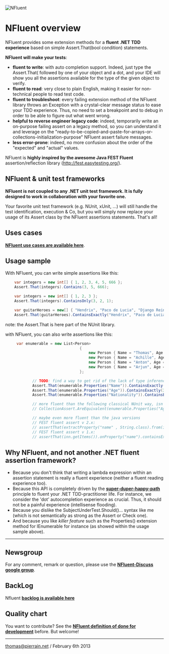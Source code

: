 ![NFluent](https://github.com/tpierrain/nfluent/blob/master/NFluentBanner.png?raw=true)

NFluent overview
==============

NFluent provides some extension methods for a __fluent .NET TDD experience__ based on simple Assert.That(bool condition) statements.

__NFluent will make your tests__:
+ __fluent to write__: with auto completion support. Indeed, just type the Assert.That( followed by one of your object and a dot, and your IDE will show you all the assertions available for the type of the given object to verify.
+ __fluent to read__: very close to plain English, making it easier for non-technical people to read test code.
+ __fluent to troubleshoot__: every failing extension method of the NFluent library throws an Exception with a crystal-clear message status to ease your TDD experience. Thus, no need to set a breakpoint and to debug in order to be able to figure out what went wrong. 
+ __helpful to reverse engineer legacy code__: indeed, temporarily write an on-purpose failing assert on a legacy method, so you can understand it and leverage on the "ready-to-be-copied-and-paste-for-arrays-or-collections-initialization-purpose" NFluent assert failure messages.
+ __less error-prone__: indeed, no more confusion about the order of the "expected" and "actual" values.

NFluent is __highly inspired by the awesome Java FEST Fluent__ assertion/reflection library (http://fest.easytesting.org/).

NFluent & unit test frameworks
-------------------------------
__NFluent is not coupled to any .NET unit test framework. It is fully designed to work in collaboration with your favorite one.__

Your favorite unit test framework (e.g. NUnit, xUnit, ...) will still handle the test identification, execution & Co, but you will simply now replace your usage of its Assert class by the NFluent assertions statements. That's all!

Uses cases
----------
__[NFluent use cases are available here](./UseCases.md)__.

Usage sample
------------

With NFluent, you can write simple assertions like this:
```c#	
    var integers = new int[] { 1, 2, 3, 4, 5, 666 };
    Assert.That(integers).Contains(3, 5, 666);

	var integers = new int[] { 1, 2, 3 };
    Assert.That(integers).ContainsOnly(3, 2, 1);

	var guitarHeroes = new[] { "Hendrix", "Paco de Lucia", "Django Reinhardt", "Baden Powell" };
    Assert.That(guitarHeroes).ContainsExactly("Hendrix", "Paco de Lucia", "Django Reinhardt", "Baden Powell");
```
note: the Assert.That is here part of the NUnit library.

with NFluent, you can also write assertions like this:
```c#
	 var enumerable = new List<Person>
                                 {
                                     new Person { Name = "Thomas", Age = 38 },
                                     new Person { Name = "Achille", Age = 10, Nationality = Nationality.French },
                                     new Person { Name = "Anton", Age = 7, Nationality = Nationality.French },
                                     new Person { Name = "Arjun", Age = 7, Nationality = Nationality.Indian }
                                 };

            // TODO: find a way to get rid of the lack of type inference here (<Person, string> is not really fluent...)
            Assert.That(enumerable.Properties("Name")).ContainsExactly("Thomas", "Achille", "Anton", "Arjun");
            Assert.That(enumerable.Properties("Age")).ContainsExactly(38, 10, 7, 7);
            Assert.That(enumerable.Properties("Nationality")).ContainsExactly(Nationality.Unknown, Nationality.French, Nationality.French, Nationality.Indian);

            // more fluent than the following classical NUnit way, isn't it? 
            // CollectionAssert.AreEquivalent(enumerable.Properties("Age"), new[] { 38, 10, 7, 7 });

            // maybe even more fluent than the java versions
			// FEST fluent assert v 2.x:
            // assertThat(extractProperty("name" , String.class).from(inn.getItems())).containsExactly("+5 Dexterity Vest", "Aged Brie", "Elixir of the Mongoose", "Sulfuras, Hand of Ragnaros", "Backstage passes to a TAFKAL80ETC concert", "Conjured Mana Cake");
			// FEST fluent assert v 1.x:
			// assertThat(inn.getItems()).onProperty("name").containsExactly("+5 Dexterity Vest", "Aged Brie", "Elixir of the Mongoose", "Sulfuras, Hand of Ragnaros", "Backstage passes to a TAFKAL80ETC concert", "Conjured Mana Cake");
```        

Why NFluent, and not another .NET fluent assertion framework?
----------------------------------------------------------------------------
+ Because you don't think that writing a lambda expression within an assertion statement is really a fluent experience (neither a fluent reading experience too).
+ Because this API is completely driven by the __[super-duper-happy-path](https://github.com/NancyFx/Nancy/wiki/Introduction)__ principle to fluent your .NET TDD-practitioner life. For instance, we consider the 'dot' autocompletion experience as crucial. Thus, it should not be a painful experience (intellisense flooding).
+ Because you dislike the SubjectUnderTest.Should()... syntax like me (which is not semantically as strong as the Assert or Check one).
+ And because you like *killer feature* such as the Properties() extension method for IEnumerable for instance (as showed within the usage sample above). 

- - -

Newsgroup
---------
For any comment, remark or question, please use the __[NFluent-Discuss google group](https://groups.google.com/forum/#!forum/nfluent-discuss)__.

BackLog
-------
Nfluent __[backlog is available here](./BackLog.md)__

Quality chart
-------------
You want to contribute? See the __[NFluent definition of done for development](./DevDoD.md)__ before. But welcome!

- - -

[thomas@pierrain.net](mailto:thomas@pierrain.net) / February 6th 2013